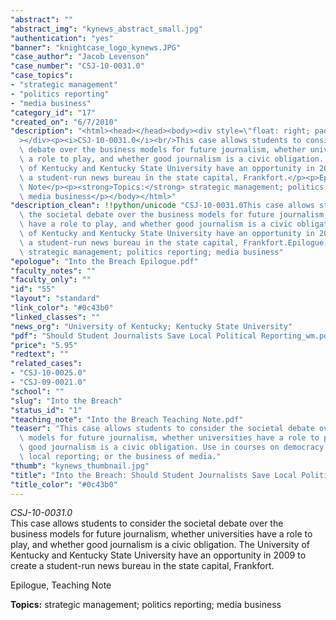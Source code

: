 ```yaml
---
"abstract": ""
"abstract_img": "kynews_abstract_small.jpg"
"authentication": "yes"
"banner": "knightcase_logo_kynews.JPG"
"case_author": "Jacob Levenson"
"case_number": "CSJ-10-0031.0"
"case_topics":
- "strategic management"
- "politics reporting"
- "media business"
"category_id": "17"
"created_on": "6/7/2010"
"description": "<html><head></head><body><div style=\"float: right; padding: 10px;\"\
  ></div><p><i>CSJ-10-0031.0</i><br/>This case allows students to consider the societal\
  \ debate over the business models for future journalism, whether universities have\
  \ a role to play, and whether good journalism is a civic obligation. The University\
  \ of Kentucky and Kentucky State University have an opportunity in 2009 to create\
  \ a student-run news bureau in the state capital, Frankfort.</p><p>Epilogue, Teaching\
  \ Note</p><p><strong>Topics:</strong> strategic management; politics reporting;\
  \ media business</p></body></html>"
"description_clean": !!python/unicode "CSJ-10-0031.0This case allows students to consider\
  \ the societal debate over the business models for future journalism, whether universities\
  \ have a role to play, and whether good journalism is a civic obligation. The University\
  \ of Kentucky and Kentucky State University have an opportunity in 2009 to create\
  \ a student-run news bureau in the state capital, Frankfort.Epilogue, Teaching NoteTopics:\
  \ strategic management; politics reporting; media business"
"epologue": "Into the Breach Epilogue.pdf"
"faculty_notes": ""
"faculty_only": ""
"id": "55"
"layout": "standard"
"link_color": "#0c43b0"
"linked_classes": ""
"news_org": "University of Kentucky; Kentucky State University"
"pdf": "Should Student Journalists Save Local Political Reporting_wm.pdf"
"price": "5.95"
"redtext": ""
"related_cases":
- "CSJ-10-0025.0"
- "CSJ-09-0021.0"
"school": ""
"slug": "Into the Breach"
"status_id": "1"
"teaching_note": "Into the Breach Teaching Note.pdf"
"teaser": "This case allows students to consider the societal debate over the business\
  \ models for future journalism, whether universities have a role to play, and whether\
  \ good journalism is a civic obligation. Use in courses on democracy and media;\
  \ local reporting; or the business of media."
"thumb": "kynews_thumbnail.jpg"
"title": "Into the Breach: Should Student Journalists Save Local Political Reporting?"
"title_color": "#0c43b0"
---
```

<html><head></head><body><div style="float: right; padding: 10px;"></div><p><i>CSJ-10-0031.0</i><br/>This case allows students to consider the societal debate over the business models for future journalism, whether universities have a role to play, and whether good journalism is a civic obligation. The University of Kentucky and Kentucky State University have an opportunity in 2009 to create a student-run news bureau in the state capital, Frankfort.</p><p>Epilogue, Teaching Note</p><p><strong>Topics:</strong> strategic management; politics reporting; media business</p></body></html>
